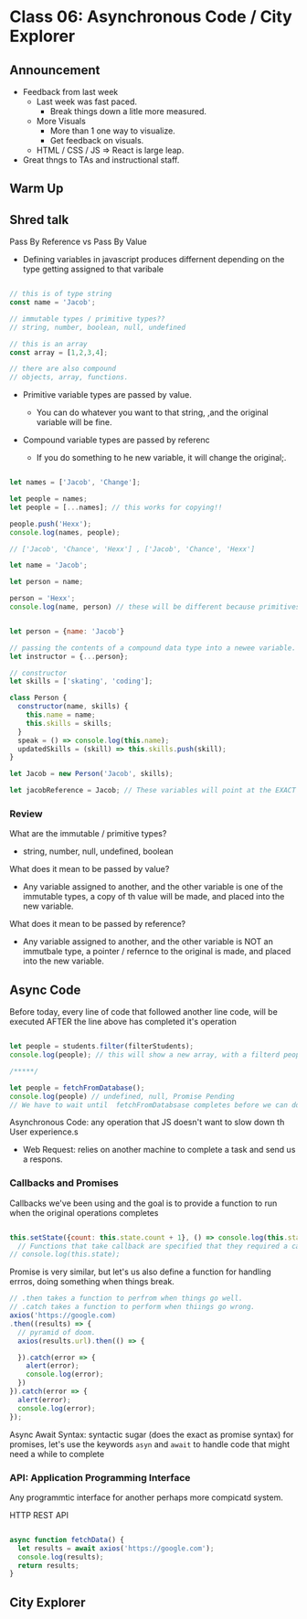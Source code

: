 # Class 06: Asynchronous Code / City Explorer

## Announcement

* Feedback from last week
  * Last week was fast paced.
    * Break things down a litle more measured.
  * More Visuals
    * More than 1 one way to visualize.
    * Get feedback on visuals.
  * HTML / CSS / JS => React is large leap.
* Great thngs to TAs and instructional staff.

## Warm Up

## Shred talk

Pass By Reference vs Pass By Value

* Defining variables in javascript produces differnent depending on the type getting assigned to that varibale

```javascript

// this is of type string
const name = 'Jacob';

// immutable types / primitive types??
// string, number, boolean, null, undefined

// this is an array
const array = [1,2,3,4];

// there are also compound
// objects, array, functions.

```

* Primitive variable types are passed by value.
  * You can do whatever you want to that string, ,and the original variable will be fine.

* Compound variable types are passed by referenc
  * If you do something to he new variable, it will change the original;.

```javascript

let names = ['Jacob', 'Change'];

let people = names;
let people = [...names]; // this works for copying!!

people.push('Hexx');
console.log(names, people);

// ['Jacob', 'Chance', 'Hexx'] , ['Jacob', 'Chance', 'Hexx']

let name = 'Jacob';

let person = name;

person = 'Hexx';
console.log(name, person) // these will be different because primitives copy their value and assign to a new variable.


let person = {name: 'Jacob'}

// passing the contents of a compound data type into a newee variable.
let instructor = {...person};

// constructor
let skills = ['skating', 'coding'];

class Person {
  constructor(name, skills) {
    this.name = name;
    this.skills = skills;
  }
  speak = () => console.log(this.name);
  updatedSkills = (skill) => this.skills.push(skill);
}

let Jacob = new Person('Jacob', skills);

let jacobReference = Jacob; // These variables will point at the EXACT same thing.
```

### Review

What are the immutable / primitive types?
  
* string, number, null, undefined, boolean

What does it mean to be passed by value?

* Any variable assigned to another, and the other variable is one of the immutable types, a copy of th value will be made, and placed into the new variable.

What does it mean to be passed by reference?

* Any variable assigned to another, and the other variable is NOT an immutbale type, a pointer / refernce to the original is made, and placed into the new variable.

## Async Code

Before today, every line of code that followed another line code, will be executed AFTER the line above has completed it's operation

```javascript

let people = students.filter(filterStudents);
console.log(people); // this will show a new array, with a filterd people array.

/*****/

let people = fetchFromDatabase();
console.log(people) // undefined, null, Promise Pending
// We have to wait until  fetchFromDatabsase completes before we can do anything with people.

```

Asynchronous Code: any operation that JS doesn't want to slow down th User experience.s
  * Web Request: relies on another machine to complete a task and send us a respons.

### Callbacks and Promises

Callbacks we've been using and the goal is to provide a function to run when the original operations completes

```javascript

this.setState({count: this.state.count + 1}, () => console.log(this.state)); // this space is dedicated for a callback.
  // Functions that take callback are specified that they required a callback / can use a callback in the documentation.
// console.log(this.state);

```

Promise is very similar, but let's us also define a function for handling errros, doing something when things break.

```javascript
// .then takes a function to perfrom when things go well.
// .catch takes a function to perform when thiings go wrong.
axios('https://google.com)
.then((results) => {
  // pyramid of doom.
  axios(results.url).then(() => {

  }).catch(error => {
    alert(error);
    console.log(error);
  })
}).catch(error => {
  alert(error);
  console.log(error);
});


```

Async Await Syntax: syntactic sugar (does the exact as promise syntax) for promises, let's use the keywords `asyn` and `await` to handle code that might need a while to complete

### API:  Application Programming Interface

Any programmtic interface for another perhaps more compicatd system.

HTTP REST API

```javascript

async function fetchData() {
  let results = await axios('https://google.com');
  console.log(results);
  return results;
}

```

## City Explorer
